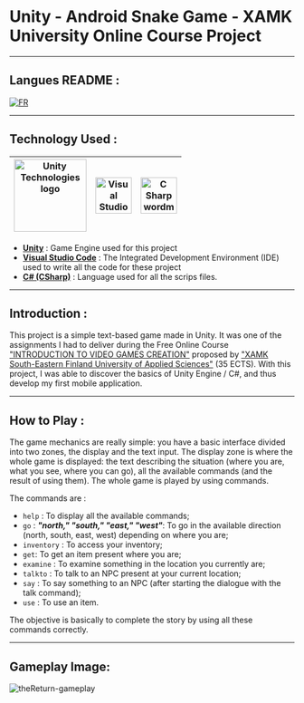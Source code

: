 # Unity - Android Snake Game - XAMK University Online Course Project

---
## Langues README :

[![FR](https://img.shields.io/badge/lang-FR-blue.svg)](https://github.com/Ralh19/TheReturn/blob/main/README-fr.md)

---

## Technology Used :

|<a title="Unity Technologies, Public domain, via Wikimedia Commons" href="https://commons.wikimedia.org/wiki/File:Unity_Technologies_logo.svg"><img width="128" alt="Unity Technologies logo" src="https://upload.wikimedia.org/wikipedia/commons/thumb/1/19/Unity_Technologies_logo.svg/128px-Unity_Technologies_logo.svg.png"></a>| <a title="Microsoft, Public domain, via Wikimedia Commons" href="https://commons.wikimedia.org/wiki/File:Visual_Studio_Code_1.35_icon.svg"><img width="64" alt="Visual Studio Code 1.35 icon" src="https://upload.wikimedia.org/wikipedia/commons/thumb/9/9a/Visual_Studio_Code_1.35_icon.svg/64px-Visual_Studio_Code_1.35_icon.svg.png"></a> | <a title="Jason Groce, Public domain, via Wikimedia Commons" href="https://commons.wikimedia.org/wiki/File:C_Sharp_wordmark.svg"><img width="64" alt="C Sharp wordmark" src="https://upload.wikimedia.org/wikipedia/commons/thumb/0/0d/C_Sharp_wordmark.svg/64px-C_Sharp_wordmark.svg.png"></a> 
|-|-|-|

- [**Unity**](https://unity.com/fr) : Game Engine used for this project
- [**Visual Studio Code**](https://code.visualstudio.com/) : The Integrated Development Environment (IDE) used to write all the code for these project
- [**C# (CSharp)**](https://fr.wikipedia.org/wiki/C_Sharp#:~:text=C%23%20est%20un%20langage%20de,ou%20des%20bibliothèques%20de%20classes.) : Language used for all the scrips files.

---
## Introduction : 

This project is a simple text-based game made in Unity. It was one of the assignments I had to deliver during the Free Online Course ["INTRODUCTION TO VIDEO GAMES CREATION"](https://cambridge-academy-of-gaming-and-innovation.teachable.com/p/introduction-to-video-games-creation) proposed by ["XAMK South-Eastern Finland University of Applied Sciences"](https://www.xamk.fi/en/frontpage/) (35 ECTS). With this project, I was able to discover the basics of Unity Engine / C#, and thus develop my first mobile application.

---
## How to Play : 

The game mechanics are really simple: you have a basic interface divided into two zones, the display and the text input. The display zone is where the whole game is displayed: the text describing the situation (where you are, what you see, where you can go), all the available commands (and the result of using them). The whole game is played by using commands.

The commands are :
- `help` : To display all the available commands;
- `go` : ***"north," "south," "east," "west"***: To go in the available direction (north, south, east, west) depending on where you are;
- `inventory` : To access your inventory;
- `get`: To get an item present where you are;
- `examine` : To examine something in the location you currently are;
- `talkto` : To talk to an NPC present at your current location;
- `say` : To say something to an NPC (after starting the dialogue with the talk command);
- `use` : To use an item.

The objective is basically to complete the story by using all these commands correctly.

---
## Gameplay Image: 

![theReturn-gameplay](https://github.com/Ralh19/TheReturn/assets/145393792/26cb1340-2099-405a-ae91-dbcad50c3f97)
